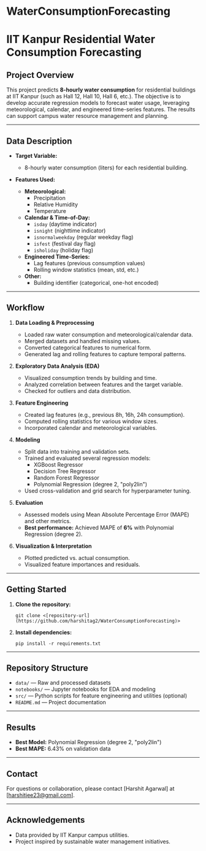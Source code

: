 # WaterConsumptionForecasting
# IIT Kanpur Residential Water Consumption Forecasting

## Project Overview

This project predicts **8-hourly water consumption** for residential buildings at IIT Kanpur (such as Hall 12, Hall 10, Hall 6, etc.). The objective is to develop accurate regression models to forecast water usage, leveraging meteorological, calendar, and engineered time-series features. The results can support campus water resource management and planning.

---

## Data Description

- **Target Variable:**  
  - 8-hourly water consumption (liters) for each residential building.

- **Features Used:**
  - **Meteorological:**  
    - Precipitation
    - Relative Humidity
    - Temperature 
  - **Calendar & Time-of-Day:**  
    - `isday` (daytime indicator)
    - `isnight` (nighttime indicator)
    - `isnormalweekday` (regular weekday flag)
    - `isfest` (festival day flag)
    - `isholiday` (holiday flag)
  - **Engineered Time-Series:**  
    - Lag features (previous consumption values)
    - Rolling window statistics (mean, std, etc.)
  - **Other:**  
    - Building identifier (categorical, one-hot encoded)

---

## Workflow

1. **Data Loading & Preprocessing**
    - Loaded raw water consumption and meteorological/calendar data.
    - Merged datasets and handled missing values.
    - Converted categorical features to numerical form.
    - Generated lag and rolling features to capture temporal patterns.

2. **Exploratory Data Analysis (EDA)**
    - Visualized consumption trends by building and time.
    - Analyzed correlation between features and the target variable.
    - Checked for outliers and data distribution.

3. **Feature Engineering**
    - Created lag features (e.g., previous 8h, 16h, 24h consumption).
    - Computed rolling statistics for various window sizes.
    - Incorporated calendar and meteorological variables.

4. **Modeling**
    - Split data into training and validation sets.
    - Trained and evaluated several regression models:
        - XGBoost Regressor
        - Decision Tree Regressor
        - Random Forest Regressor
        - Polynomial Regression (degree 2, "poly2lin")
    - Used cross-validation and grid search for hyperparameter tuning.

5. **Evaluation**
    - Assessed models using Mean Absolute Percentage Error (MAPE) and other metrics.
    - **Best performance:** Achieved MAPE of **6%** with Polynomial Regression (degree 2).

6. **Visualization & Interpretation**
    - Plotted predicted vs. actual consumption.
    - Visualized feature importances and residuals.

---

## Getting Started

1. **Clone the repository:**
    ```
    git clone <[repository-url](https://github.com/harshitag2/WaterConsumptionForecasting)>
    ```

2. **Install dependencies:**
    ```
    pip install -r requirements.txt
    ```

---

## Repository Structure

- `data/` — Raw and processed datasets
- `notebooks/` — Jupyter notebooks for EDA and modeling
- `src/` — Python scripts for feature engineering and utilities (optional)
- `README.md` — Project documentation

---

## Results

- **Best Model:** Polynomial Regression (degree 2, "poly2lin")
- **Best MAPE:** 6.43% on validation data

---

## Contact

For questions or collaboration, please contact [Harshit Agarwal] at [harshitjee23@gmail.com].

---

## Acknowledgements

- Data provided by IIT Kanpur campus utilities.
- Project inspired by sustainable water management initiatives.

